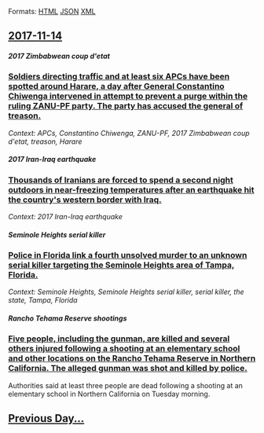 
Formats: [HTML](2017/11/14/index.html)  [JSON](2017/11/14/index.json)  [XML](2017/11/14/index.xml)  

## [2017-11-14](/news/2017/11/14/index.md)

##### 2017 Zimbabwean coup d'etat
### [Soldiers directing traffic and at least six APCs have been spotted around Harare, a day after General Constantino Chiwenga intervened in attempt to prevent a purge within the ruling ZANU-PF party. The party has accused the general of treason. ](/news/2017/11/14/soldiers-directing-traffic-and-at-least-six-apcs-have-been-spotted-around-harare-a-day-after-general-constantino-chiwenga-intervened-in-att.md)
_Context: APCs, Constantino Chiwenga, ZANU-PF, 2017 Zimbabwean coup d'etat, treason, Harare_

##### 2017 Iran-Iraq earthquake
### [Thousands of Iranians are forced to spend a second night outdoors in near-freezing temperatures after an earthquake hit the country's western border with Iraq. ](/news/2017/11/14/thousands-of-iranians-are-forced-to-spend-a-second-night-outdoors-in-near-freezing-temperatures-after-an-earthquake-hit-the-country-s-wester.md)
_Context: 2017 Iran-Iraq earthquake_

##### Seminole Heights serial killer
### [Police in Florida link a fourth unsolved murder to an unknown serial killer targeting the Seminole Heights area of Tampa, Florida. ](/news/2017/11/14/police-in-florida-link-a-fourth-unsolved-murder-to-an-unknown-serial-killer-targeting-the-seminole-heights-area-of-tampa-florida.md)
_Context: Seminole Heights, Seminole Heights serial killer, serial killer, the state, Tampa, Florida_

##### Rancho Tehama Reserve shootings
### [Five people, including the gunman, are killed and several others injured following a shooting at an elementary school and other locations on the Rancho Tehama Reserve in Northern California. The alleged gunman was shot and killed by police. ](/news/2017/11/14/five-people-including-the-gunman-are-killed-and-several-others-injured-following-a-shooting-at-an-elementary-school-and-other-locations-on.md)
Authorities said at least three people are dead following a shooting at an elementary school in Northern California on Tuesday morning.

## [Previous Day...](/news/2017/11/13/index.md)

